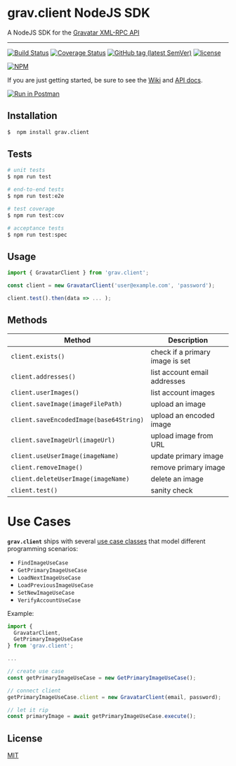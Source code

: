 # grav.client NodeJS SDK

 A NodeJS SDK for the [Gravatar XML-RPC API](https://en.gravatar.com/site/implement/xmlrpc)
 
 ---
 
[![Build Status](https://travis-ci.com/mrtillman/grav.client.svg?branch=master)](https://travis-ci.com/mrtillman/grav.client)
[![Coverage Status](https://coveralls.io/repos/github/mrtillman/grav.client/badge.svg?branch=master)](https://coveralls.io/github/mrtillman/grav.client?branch=master)
[![GitHub tag (latest SemVer)](https://img.shields.io/github/v/tag/mrtillman/grav.client?sort=semver)](https://github.com/mrtillman/grav.client/releases/tag/2.4.17)
[![license](https://img.shields.io/badge/license-MIT-blue.svg)](https://github.com/mrtillman/grav.client/blob/master/LICENSE.md)

[![NPM](https://nodei.co/npm/grav.client.png)](https://www.npmjs.com/package/grav.client)

If you are just getting started, be sure to see the [Wiki](https://github.com/mrtillman/grav.client/wiki) and [API docs](https://documenter.getpostman.com/view/1403721/Rztpr87i).

 [![Run in Postman](https://run.pstmn.io/button.svg)](https://app.getpostman.com/run-collection/e27a4edf756f4cbe80b5)

## Installation

```sh
$  npm install grav.client
```

## Tests

```bash
# unit tests
$ npm run test

# end-to-end tests
$ npm run test:e2e

# test coverage
$ npm run test:cov

# acceptance tests
$ npm run test:spec
```

## Usage

```javascript
import { GravatarClient } from 'grav.client';

const client = new GravatarClient('user@example.com', 'password');

client.test().then(data => ... );
 ```
 
## Methods
 
|Method     | Description  |
|-----------|--------------|
| `client.exists()` | check if a primary image is set |
| `client.addresses()` | list account email addresses |
| `client.userImages()` | list account images |
| `client.saveImage(imageFilePath)` | upload an image |
| `client.saveEncodedImage(base64String)` | upload an encoded image |
| `client.saveImageUrl(imageUrl)` | upload image from URL |
| `client.useUserImage(imageName)` | update primary image |
| `client.removeImage()` | remove primary image |
| `client.deleteUserImage(imageName)` | delete an image |
| `client.test()` | sanity check |


# Use Cases

**`grav.client`** ships with several [use case classes](https://github.com/mrtillman/grav.client/wiki/Use-Cases) that model different programming scenarios:

- `FindImageUseCase`
- `GetPrimaryImageUseCase`
- `LoadNextImageUseCase`
- `LoadPreviousImageUseCase`
- `SetNewImageUseCase`
- `VerifyAccountUseCase`

Example:

```js
import { 
  GravatarClient,
  GetPrimaryImageUseCase
} from 'grav.client';

...

// create use case
const getPrimaryImageUseCase = new GetPrimaryImageUseCase();

// connect client
getPrimaryImageUseCase.client = new GravatarClient(email, password);

// let it rip
const primaryImage = await getPrimaryImageUseCase.execute();
```

## License
[MIT](https://github.com/mrtillman/grav.client/blob/master/LICENSE.md)
